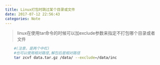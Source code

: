 ```yaml
---
title: Linux打包时跳过某个目录或文件
date: 2017-07-12 22:56:43
categories: Note
---
```

>	linux在使用tar命令的时候可以加exclude参数来指定不打包哪个目录或者文件

``` bash
	#(注意，是两个中杠)
	#也可以使用相对路径,解包后是相对路径
	tar zcvf data.tar.gz /data/ --exclude=/data/inc   
```